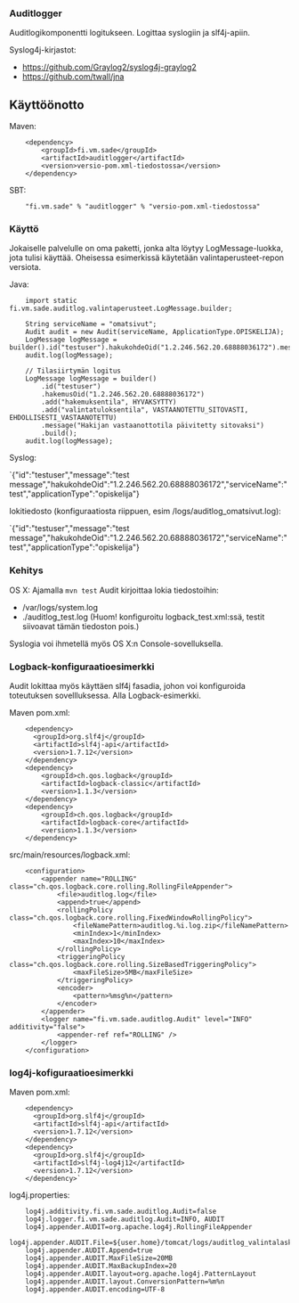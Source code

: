 ### Auditlogger

Auditlogikomponentti logitukseen. Logittaa syslogiin ja slf4j-apiin.

Syslog4j-kirjastot:

* https://github.com/Graylog2/syslog4j-graylog2
* https://github.com/twall/jna

## Käyttöönotto

Maven: 
``` 
    <dependency>
        <groupId>fi.vm.sade</groupId>
        <artifactId>auditlogger</artifactId>
        <version>versio-pom.xml-tiedostossa</version>
    </dependency>
```
       
SBT: 
```
    "fi.vm.sade" % "auditlogger" % "versio-pom.xml-tiedostossa"
```

### Käyttö

Jokaiselle palvelulle on oma paketti, jonka alta löytyy LogMessage-luokka, jota tulisi käyttää. Oheisessa esimerkissä 
käytetään valintaperusteet-repon versiota. 

Java: 
```
    import static fi.vm.sade.auditlog.valintaperusteet.LogMessage.builder;

    String serviceName = "omatsivut";
    Audit audit = new Audit(serviceName, ApplicationType.OPISKELIJA);
    LogMessage logMessage = builder().id("testuser").hakukohdeOid("1.2.246.562.20.68888036172").message("hello").build();
    audit.log(logMessage);

    // Tilasiirtymän logitus
    LogMessage logMessage = builder()
        .id("testuser")
        .hakemusOid("1.2.246.562.20.68888036172")
        .add("hakemuksentila", HYVAKSYTTY)
        .add("valintatuloksentila", VASTAANOTETTU_SITOVASTI, EHDOLLISESTI_VASTAANOTETTU)
        .message("Hakijan vastaanottotila päivitetty sitovaksi")
        .build();
    audit.log(logMessage);
```

Syslog:

`{"id":"testuser","message":"test message","hakukohdeOid":"1.2.246.562.20.68888036172","serviceName":"test","applicationType":"opiskelija"}

lokitiedosto (konfiguraatiosta riippuen, esim /logs/auditlog_omatsivut.log):

`{"id":"testuser","message":"test message","hakukohdeOid":"1.2.246.562.20.68888036172","serviceName":"test","applicationType":"opiskelija"}

### Kehitys

OS X:
Ajamalla `mvn test` Audit kirjoittaa lokia tiedostoihin:

* /var/logs/system.log
* ./auditlog_test.log (Huom! konfiguroitu logback_test.xml:ssä, testit siivoavat tämän tiedoston pois.)

Syslogia voi ihmetellä myös OS X:n Console-sovelluksella.


### Logback-konfiguraatioesimerkki

Audit lokittaa myös käyttäen slf4j fasadia, johon voi konfiguroida toteutuksen sovellluksessa.
Alla Logback-esimerkki.

Maven pom.xml: 
``` 
    <dependency>
      <groupId>org.slf4j</groupId>
      <artifactId>slf4j-api</artifactId>
      <version>1.7.12</version>
    </dependency>
    <dependency>
        <groupId>ch.qos.logback</groupId>
        <artifactId>logback-classic</artifactId>
        <version>1.1.3</version>
    </dependency>
    <dependency>
        <groupId>ch.qos.logback</groupId>
        <artifactId>logback-core</artifactId>
        <version>1.1.3</version>
    </dependency>
```

src/main/resources/logback.xml:
```
    <configuration>
        <appender name="ROLLING" class="ch.qos.logback.core.rolling.RollingFileAppender">
            <file>auditlog.log</file>
            <append>true</append>
            <rollingPolicy class="ch.qos.logback.core.rolling.FixedWindowRollingPolicy">
                <fileNamePattern>auditlog.%i.log.zip</fileNamePattern>
                <minIndex>1</minIndex>
                <maxIndex>10</maxIndex>
            </rollingPolicy>
            <triggeringPolicy class="ch.qos.logback.core.rolling.SizeBasedTriggeringPolicy">
                <maxFileSize>5MB</maxFileSize>
            </triggeringPolicy>
            <encoder>
                <pattern>%msg%n</pattern>
            </encoder>
        </appender>
        <logger name="fi.vm.sade.auditlog.Audit" level="INFO" additivity="false">
            <appender-ref ref="ROLLING" />
        </logger>
    </configuration>
```

### log4j-kofiguraatioesimerkki

Maven pom.xml:

```
    <dependency>
      <groupId>org.slf4j</groupId>
      <artifactId>slf4j-api</artifactId>
      <version>1.7.12</version>
    </dependency>
    <dependency>
      <groupId>org.slf4j</groupId>
      <artifactId>slf4j-log4j12</artifactId>
      <version>1.7.12</version>
    </dependency>`
```

log4j.properties:

```
    log4j.additivity.fi.vm.sade.auditlog.Audit=false
    log4j.logger.fi.vm.sade.auditlog.Audit=INFO, AUDIT
    log4j.appender.AUDIT=org.apache.log4j.RollingFileAppender
    log4j.appender.AUDIT.File=${user.home}/tomcat/logs/auditlog_valintalaskentakoostepalvelu.log
    log4j.appender.AUDIT.Append=true
    log4j.appender.AUDIT.MaxFileSize=20MB
    log4j.appender.AUDIT.MaxBackupIndex=20
    log4j.appender.AUDIT.layout=org.apache.log4j.PatternLayout
    log4j.appender.AUDIT.layout.ConversionPattern=%m%n
    log4j.appender.AUDIT.encoding=UTF-8
```
